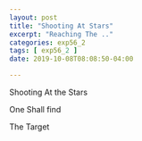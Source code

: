 ```yaml
---
layout: post
title: "Shooting At Stars"
excerpt: "Reaching The .."
categories: exp56_2
tags: [ exp56_2 ]
date: 2019-10-08T08:08:50-04:00

---
```


Shooting At the Stars

One Shall find

The Target
